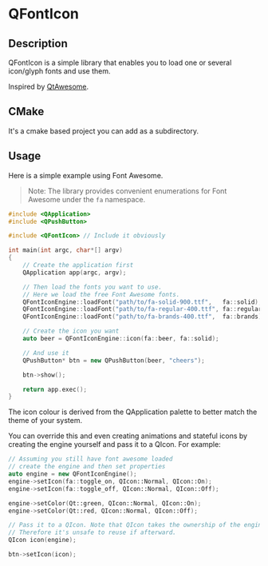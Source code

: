 # QFontIcon

## Description

QFontIcon is a simple library that enables you to load one or several icon/glyph fonts and use them.

Inspired by [QtAwesome](https://github.com/gamecreature/QtAwesome).

## CMake

It's a cmake based project you can add as a subdirectory.

## Usage

Here is a simple example using Font Awesome.
> Note: The library provides convenient enumerations for Font Awesome under the `fa` namespace.

```cpp
#include <QApplication>
#include <QPushButton>

#include <QFontIcon> // Include it obviously

int main(int argc, char*[] argv)
{
    // Create the application first
    QApplication app(argc, argv);

    // Then load the fonts you want to use.
    // Here we load the free Font Awesome fonts.
    QFontIconEngine::loadFont("path/to/fa-solid-900.ttf",   fa::solid);
    QFontIconEngine::loadFont("path/to/fa-regular-400.ttf", fa::regular);
    QFontIconEngine::loadFont("path/to/fa-brands-400.ttf",  fa::brands);

    // Create the icon you want
    auto beer = QFontIconEngine::icon(fa::beer, fa::solid);

    // And use it
    QPushButton* btn = new QPushButton(beer, "cheers");

    btn->show();

    return app.exec();
}
```

The icon colour is derived from the QApplication palette to better match the
theme of your system.

You can override this and even creating animations and stateful icons by
creating the engine yourself and pass it to a QIcon. For example:
```cpp
// Assuming you still have font awesome loaded
// create the engine and then set properties
auto engine = new QFontIconEngine();
engine->setIcon(fa::toggle_on, QIcon::Normal, QIcon::On);
engine->setIcon(fa::toggle_off, QIcon::Normal, QIcon::Off);

engine->setColor(Qt::green, QIcon::Normal, QIcon::On);
engine->setColor(Qt::red, QIcon::Normal, QIcon::Off);

// Pass it to a QIcon. Note that QIcon takes the ownership of the engine so.
// Therefore it's unsafe to reuse if afterward.
QIcon icon(engine);

btn->setIcon(icon);
```